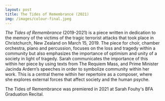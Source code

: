 ```yaml
---
layout: post
title: The Tides of Remembrance (2021)
img: /images/colour-final.jpeg 
---
```


*The Tides of Remembrance* (2019-2021) is a piece written in dedication to the memory of the victims of the tragic terrorist attacks that took place in Christchurch, New Zealand on March 15, 2019. The piece for choir, chamber orchestra, piano and percussion, focuses on the loss and tragedy within a community but also emphasizes the importance of optimism and unity of a society in light of tragedy. Sarah communicates the importance of this within her piece by using texts from The Requiem Mass, and Prime Minister Jacinda Ardern’s speeches in order to symbolize community within her work. This is a central theme within her repertoire as a composer, where she explores external forces that affect society and the human psyche.

The Tides of Remembrance was premiered in 2021 at Sarah Fouhy's BFA Graduation Recital. 

